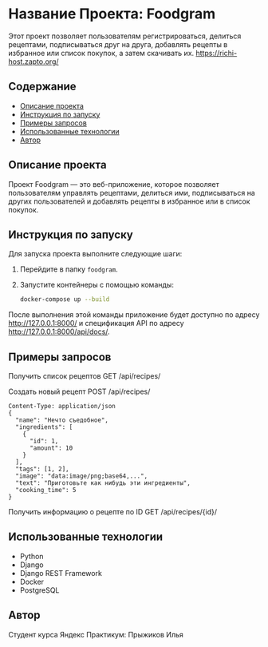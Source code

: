 # Название Проекта: Foodgram

Этот проект позволяет пользователям регистрироваться, делиться рецептами, подписываться друг на друга, добавлять рецепты в избранное или список покупок, а затем скачивать их.
https://richi-host.zapto.org/

## Содержание

- [Описание проекта](#описание-проекта)
- [Инструкция по запуску](#инструкция-по-запуску)
- [Примеры запросов](#примеры-запросов)
- [Использованные технологии](#использованные-технологии)
- [Автор](#автор)

## Описание проекта

Проект Foodgram — это веб-приложение, которое позволяет пользователям управлять рецептами, делиться ими, подписываться на других пользователей и добавлять рецепты в избранное или в список покупок.

## Инструкция по запуску

Для запуска проекта выполните следующие шаги:

1. Перейдите в папку `foodgram`.
2. Запустите контейнеры с помощью команды:

   ```bash
   docker-compose up --build
После выполнения этой команды приложение будет доступно по адресу http://127.0.0.1:8000/ и спецификация API по адресу http://127.0.0.1:8000/api/docs/.

## Примеры запросов

Получить список рецептов
GET /api/recipes/

Создать новый рецепт
POST /api/recipes/
```
Content-Type: application/json
{
  "name": "Нечто съедобное",
  "ingredients": [
    {
      "id": 1,
      "amount": 10
    }
  ],
  "tags": [1, 2],
  "image": "data:image/png;base64,...",
  "text": "Приготовьте как нибудь эти ингредиенты",
  "cooking_time": 5
}
```

Получить информацию о рецепте по ID
GET /api/recipes/{id}/


## Использованные технологии
 - Python
 - Django
 - Django REST Framework
 - Docker
 - PostgreSQL
## Автор
Студент курса Яндекс Практикум: Прыжиков Илья
